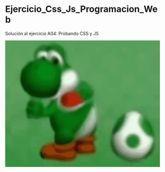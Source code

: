 ﻿# Ejercicio_Css_Js_Programacion_Web

Solución al ejercicio A04: Probando CSS y JS

![Yoshi_Bailando](Yoshi_Bailando.webp)
